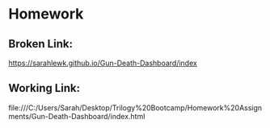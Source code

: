 # Homework

## Broken Link:
 https://sarahlewk.github.io/Gun-Death-Dashboard/index


## Working Link:
 file:///C:/Users/Sarah/Desktop/Trilogy%20Bootcamp/Homework%20Assignments/Gun-Death-Dashboard/index.html
